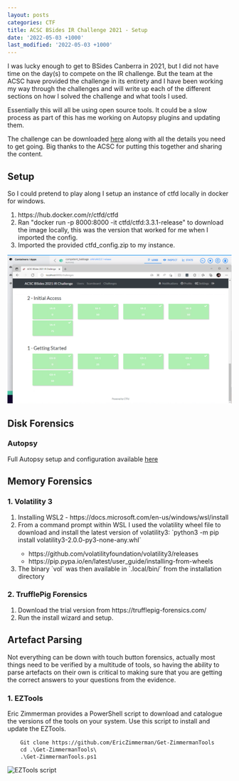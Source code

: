 ```yaml
---
layout: posts
categories: CTF
title: ACSC BSides IR Challenge 2021 - Setup
date: '2022-05-03 +1000'
last_modified: '2022-05-03 +1000'
---
```

I was lucky enough to get to BSides Canberra in 2021, but I did not have time on the day(s) to compete on the IR challenge. But the team at the ACSC have provided the challenge in its entirety and I have been working my way through the challenges and will write up each of the different sections on how I solved the challenge and what tools I used. 

Essentially this will all be using open source tools. It could be a slow process as part of this has me working on Autopsy plugins and updating them.

The challenge can be downloaded <a href="https://www.cyber.gov.au/acsc/view-all-content/news/acsc-cyber-security-challenge">here</a> along with all the details you need to get going. Big thanks to the ACSC for putting this together and sharing the content.

## Setup
So I could pretend to play along I setup an instance of ctfd locally in docker for windows.

<ol>
    <li>https://hub.docker.com/r/ctfd/ctfd</li>
    <li>Ran "docker run -p 8000:8000 -it ctfd/ctfd:3.3.1-release" to download the image locally, this was the version that worked for me when I imported the config.</li>
    <li>Imported the provided ctfd_config.zip to my instance.</li>
</ol>

   ![Local CTFd setup]({{site.baseurl}}/assets/imgs/../../../../assets/imgs/ACSC_Challenge_2021-Setup01.png)

## Disk Forensics
### Autopsy

Full Autopsy setup and configuration available <a href="/tools/2022/05/02/Autopsy.html">here</a>




## Memory Forensics
### 1. Volatility 3
<ol>
<li>Installing WSL2 - https://docs.microsoft.com/en-us/windows/wsl/install</li>
<li>From a command prompt within WSL I used the volatility wheel file to download and install the latest version of volatility3: 
    `python3 -m pip install volatility3-2.0.0-py3-none-any.whl`</li>
    <ul>
    <li>https://github.com/volatilityfoundation/volatility3/releases</li>
    <li>https://pip.pypa.io/en/latest/user_guide/installing-from-wheels</li>
    </ul>
<li>The binary `vol` was then available in `.local/bin/` from the installation directory</li>
</ol>

### 2. TrufflePig Forensics
<ol>
    <li>Download the trial version from https://trufflepig-forensics.com/</li>
    <li>Run the install wizard and setup.</li>
</ol>

## Artefact Parsing

Not everything can be down with touch button forensics, actually most things need to be verified by a multitude of tools, so having the ability to parse artefacts on their own is critical to making sure that you are getting the correct answers to your questions from the evidence.

### 1. EZTools
Eric Zimmerman provides a PowerShell script to download and catalogue the versions of the tools on your system. Use this script to install and update the EZTools.

```
    Git clone https://github.com/EricZimmerman/Get-ZimmermanTools
    cd .\Get-ZimmermanTools\
    .\Get-ZimmermanTools.ps1
```

![EZTools script]({{site.baseurl}}/assets/imgs/EZTools-setup.png)